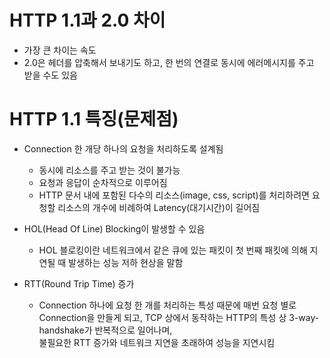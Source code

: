 <h1> HTTP 1.1과 2.0 차이 </h1>

- 가장 큰 차이는 속도
- 2.0은 헤더를 압축해서 보내기도 하고, 한 번의 연결로 동시에 에러메시지를 주고 받을 수도 있음

<h1> HTTP 1.1 특징(문제점) </h1>

- Connection 한 개당 하나의 요청을 처리하도록 설계됨
    - 동시에 리소스를 주고 받는 것이 불가능
    - 요청과 응답이 순차적으로 이루어짐
    - HTTP 문서 내에 포함된 다수의 리소스(image, css, script)를 처리하려면 요청할 리소스의 개수에 비례하여 Latency(대기시간)이 길어짐

- HOL(Head Of Line) Blocking이 발생할 수 있음
    - HOL 블로킹이란 네트워크에서 같은 큐에 있는 패킷이 첫 번째 패킷에 의해 지연될 때 발생하는 성능 저하 현상을 말함

- RTT(Round Trip Time) 증가
    - Connection 하나에 요청 한 개를 처리하는 특성 때문에 매번 요청 별로 Connection을 만들게 되고, TCP 상에서 동작하는 HTTP의 특성 상 3-way-handshake가 반복적으로 일어나며, <br/>
      불필요한 RTT 증가와 네트워크 지연을 초래하여 성능을 지연시킴
